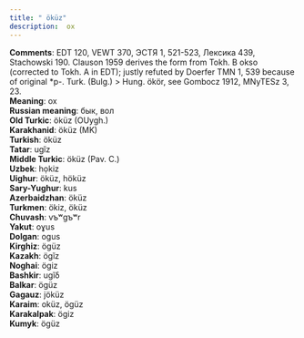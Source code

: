 ```yaml
---
title: " öküz"
description:  ox
---
```


<strong>Comments</strong>:  EDT 120, VEWT 370, ЭСТЯ 1, 521-523, Лексика 439, Stachowski 190. Clauson 1959 derives the form from Tokh. B okso (corrected to Tokh. A in EDT); justly refuted by Doerfer TMN 1, 539 because of original *p-. Turk. (Bulg.) > Hung. ökör, see Gombocz 1912, MNyTESz 3, 23.<br>
<strong>Meaning</strong>:  ox<br>
<strong>Russian meaning</strong>:  бык, вол<br>
<strong>Old Turkic</strong>:  öküz (OUygh.)<br>
<strong>Karakhanid</strong>:  öküz (MK)<br>
<strong>Turkish</strong>:  öküz<br>
<strong>Tatar</strong>:  ugĭz<br>
<strong>Middle Turkic</strong>:  öküz (Pav. C.)<br>
<strong>Uzbek</strong>:  họkiz<br>
<strong>Uighur</strong>:  öküz, höküz<br>
<strong>Sary-Yughur</strong>:  kus<br>
<strong>Azerbaidzhan</strong>:  öküz<br>
<strong>Turkmen</strong>:  ökiz, öküz<br>
<strong>Chuvash</strong>:  vъʷgъʷr<br>
<strong>Yakut</strong>:  oɣus<br>
<strong>Dolgan</strong>:  ogus<br>
<strong>Kirghiz</strong>:  ögüz<br>
<strong>Kazakh</strong>:  ögĭz<br>
<strong>Noghai</strong>:  ögiz<br>
<strong>Bashkir</strong>:  ugĭδ<br>
<strong>Balkar</strong>:  ögüz<br>
<strong>Gagauz</strong>:  jöküz<br>
<strong>Karaim</strong>:  oküz, ögüz<br>
<strong>Karakalpak</strong>:  ögiz<br>
<strong>Kumyk</strong>:  ögüz<br>


